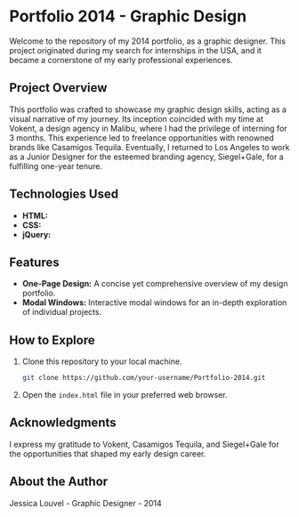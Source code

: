 # Portfolio 2014 - Graphic Design

Welcome to the repository of my 2014 portfolio, as a graphic designer. This project originated during my search for internships in the USA, and it became a cornerstone of my early professional experiences.

## Project Overview

This portfolio was crafted to showcase my graphic design skills, acting as a visual narrative of my journey. Its inception coincided with my time at Vokent, a design agency in Malibu, where I had the privilege of interning for 3 months. This experience led to freelance opportunities with renowned brands like Casamigos Tequila. Eventually, I returned to Los Angeles to work as a Junior Designer for the esteemed branding agency, Siegel+Gale, for a fulfilling one-year tenure.

## Technologies Used

- **HTML:** 
- **CSS:** 
- **jQuery:** 

## Features

- **One-Page Design:** A concise yet comprehensive overview of my design portfolio.
- **Modal Windows:** Interactive modal windows for an in-depth exploration of individual projects.

## How to Explore

1. Clone this repository to your local machine.
   ```bash
   git clone https://github.com/your-username/Portfolio-2014.git
   ```
2. Open the `index.html` file in your preferred web browser.

## Acknowledgments

I express my gratitude to Vokent, Casamigos Tequila, and Siegel+Gale for the opportunities that shaped my early design career.

## About the Author

Jessica Louvel - Graphic Designer -  2014
